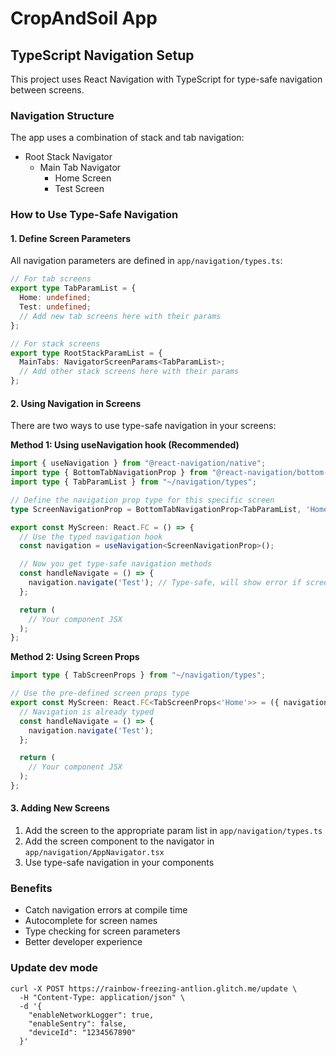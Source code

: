 # CropAndSoil App

## TypeScript Navigation Setup

This project uses React Navigation with TypeScript for type-safe navigation between screens.

### Navigation Structure

The app uses a combination of stack and tab navigation:

- Root Stack Navigator
  - Main Tab Navigator
    - Home Screen
    - Test Screen

### How to Use Type-Safe Navigation

#### 1. Define Screen Parameters

All navigation parameters are defined in `app/navigation/types.ts`:

```typescript
// For tab screens
export type TabParamList = {
  Home: undefined;
  Test: undefined;
  // Add new tab screens here with their params
};

// For stack screens
export type RootStackParamList = {
  MainTabs: NavigatorScreenParams<TabParamList>;
  // Add other stack screens here with their params
};
```

#### 2. Using Navigation in Screens

There are two ways to use type-safe navigation in your screens:

**Method 1: Using useNavigation hook (Recommended)**

```typescript
import { useNavigation } from "@react-navigation/native";
import type { BottomTabNavigationProp } from "@react-navigation/bottom-tabs";
import type { TabParamList } from "~/navigation/types";

// Define the navigation prop type for this specific screen
type ScreenNavigationProp = BottomTabNavigationProp<TabParamList, 'Home'>;

export const MyScreen: React.FC = () => {
  // Use the typed navigation hook
  const navigation = useNavigation<ScreenNavigationProp>();

  // Now you get type-safe navigation methods
  const handleNavigate = () => {
    navigation.navigate('Test'); // Type-safe, will show error if screen doesn't exist
  };

  return (
    // Your component JSX
  );
};
```

**Method 2: Using Screen Props**

```typescript
import type { TabScreenProps } from "~/navigation/types";

// Use the pre-defined screen props type
export const MyScreen: React.FC<TabScreenProps<'Home'>> = ({ navigation }) => {
  // Navigation is already typed
  const handleNavigate = () => {
    navigation.navigate('Test');
  };

  return (
    // Your component JSX
  );
};
```

#### 3. Adding New Screens

1. Add the screen to the appropriate param list in `app/navigation/types.ts`
2. Add the screen component to the navigator in `app/navigation/AppNavigator.tsx`
3. Use type-safe navigation in your components

### Benefits

- Catch navigation errors at compile time
- Autocomplete for screen names
- Type checking for screen parameters
- Better developer experience

### Update dev mode

```
curl -X POST https://rainbow-freezing-antlion.glitch.me/update \
  -H "Content-Type: application/json" \
  -d '{
    "enableNetworkLogger": true,
    "enableSentry": false,
    "deviceId": "1234567890"
  }'
```
